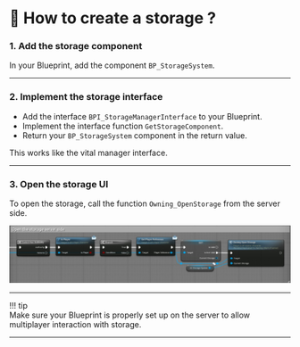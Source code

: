 # 🚀 How to create a storage ?

### 1. Add the storage component

In your Blueprint, add the component `BP_StorageSystem`.

---

### 2. Implement the storage interface

- Add the interface `BPI_StorageManagerInterface` to your Blueprint.
- Implement the interface function `GetStorageComponent`.
- Return your `BP_StorageSystem` component in the return value.

This works like the vital manager interface.

---

### 3. Open the storage UI

To open the storage, call the function `Owning_OpenStorage` from the server side.

![How to open storage](../assets/storage/Storage_01.jpeg)

---

!!! tip  
    Make sure your Blueprint is properly set up on the server to allow multiplayer interaction with storage.

---
